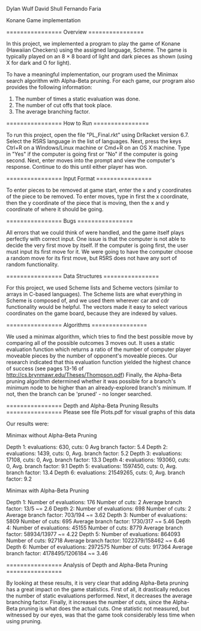 Dylan Wulf
David Shull
Fernando Faria

Konane Game implementation

================ Overview ================

In this project, we implemented a program to play the game of Konane
(Hawaiian Checkers) using the assigned language, Scheme. The game is typically
played on an 8 × 8 board of light and dark pieces as shown (using X for dark
and O for light).

To have a meaningful implementation, our program used the Minimax search
algorithm with Alpha-Beta pruning. For each game, our program also provides the
following information:

  1. The number of times a static evaluation was done.
  2. The number of cut offs that took place.
  3. The average branching factor. 

================ How to Run ================

To run this project, open the file "PL_Final.rkt" using DrRacket version 6.7. Select the R5RS language
in the list of languages. Next, press the keys Ctrl+R on a Windows/Linux machine 
or Cmd+R on an OS X machine. Type in "Yes" if the computer is going first or
"No" if the computer is going second. Next, enter moves into the prompt and view the 
computer's response. Continue to do this until either player has won.

================ Input Format ================

To enter pieces to be removed at game start, enter the x and y coordinates of
the piece to be removed. To enter moves, type in first the x coordinate, then
the y coordinate of the piece that is moving, then the x and y coordinate of
where it should be going.

================ Bugs ================

All errors that we could think of were handled, and the game itself plays
perfectly with correct input. One issue is that the computer is not able to decide
the very first move by itself. If the computer is going first, the user must input its first
move for it. We were going to have the computer choose a random move for its first move,
but R5RS does not have any sort of random functionality.

================ Data Structures ================

For this project, we used Scheme lists and Scheme vectors (similar to arrays in
C-based languages). The Scheme lists are what everything in Scheme is composed
of, and we used them wherever car and cdr functionality would be helpful. The
vectors made it easy to select various coordinates on the game board, because
they are indexed by values.

================ Algorithms ================

We used a minimax algorithm, which tries to find the best possible move by
comparing all of the possible outcomes 3 moves out. It uses a static evaluation
function which returns a ratio of the number of computer player moveable pieces
by the number of opponent's moveable pieces. Our research indicated that this
evaluation function yielded the highest chance of success (see pages 13-16 of http://cs.brynmawr.edu/Theses/Thompson.pdf)
Finally, the Alpha-Beta pruning algorithm determined whether it was possible for a branch's
minimum node to be higher than an already-explored branch's minimum. If not,
then the branch can be 'pruned' - no longer searched.

================ Depth and Alpha-Beta Pruning Results ================
Please see file Plots.pdf for visual graphs of this data

Our results were:

Minimax without Alpha-Beta Pruning

  Depth 1: evaluations: 630, cuts: 0 Avg branch factor: 5.4
  Depth 2: evaluations: 1439, cuts: 0, Avg. branch factor: 5.2
  Depth 3: evaluations: 17108, cuts: 0, Avg. branch factor: 13.3
  Depth 4: evaluations: 193060, cuts: 0, Avg. branch factor: 9.1
  Depth 5: evaluations: 1597450, cuts: 0, Avg. branch factor: 13.4
  Depth 6: evaluations: 21549265, cuts: 0, Avg. branch factor: 9.2

Minimax with Alpha-Beta Pruning

Depth 1:
  Number of evaluations: 176
  Number of cuts: 2
  Average branch factor: 13/5 ~= 2.6
Depth 2:
  Number of evaluations: 698
  Number of cuts: 2
  Average branch factor: 703/194 ~= 3.62
Depth 3:
  Number of evaluations: 5809
  Number of cuts: 695
  Average branch factor: 1730/317 ~= 5.46
Depth 4:
  Number of evaluations: 45155
  Number of cuts: 8779
  Average branch factor: 58934/13977 ~= 4.22
Depth 5:
  Number of evaluations: 864093
  Number of cuts: 92718
  Average branch factor: 1022379/158462 ~= 6.46
Depth 6:
  Number of evaluations: 2972575
  Number of cuts: 917364
  Average branch factor: 4178495/1206184 ~= 3.46

  ================ Analysis of Depth and Alpha-Beta Pruning  ================

By looking at these results, it is very clear that adding Alpha-Beta pruning
has a great impact on the game statistics. First of all, it drastically reduces
the number of static evaluations performed. Next, it decreases the average
branching factor. Finally, it increases the number of cuts, since the Alpha-Beta
pruning is what does the actual cuts. One statistic not measured, but witnessed
by our eyes, was that the game took considerably less time when using pruning.
